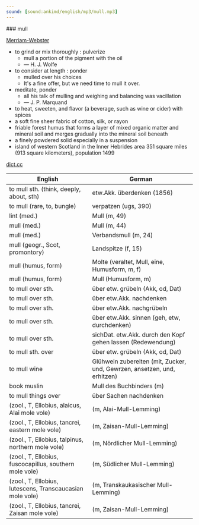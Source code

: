 ```yaml
---
sound: [sound:ankimd/english/mp3/mull.mp3]
---
```


\### mull

[Merriam-Webster](https://www.merriam-webster.com/dictionary/mull)

- to grind or mix thoroughly : pulverize
    - mull a portion of the pigment with the oil
    - — H. J. Wolfe
- to consider at length : ponder
    - mulled over his choices
    - It's a fine offer, but we need time to mull it over.
- meditate, ponder
    - all his talk of mulling and weighing and balancing was vacillation
    - — J. P. Marquand
- to heat, sweeten, and flavor (a beverage, such as wine or cider) with spices
- a soft fine sheer fabric of cotton, silk, or rayon
- friable forest humus that forms a layer of mixed organic matter and mineral soil and merges gradually into the mineral soil beneath
- a finely powdered solid especially in a suspension
- island of western Scotland in the Inner Hebrides area 351 square miles (913 square kilometers), population 1499

[dict.cc](https://www.dict.cc/mull)

| English        | German       |
| -------------- | ------------ |
| to mull sth. (think, deeply, about, sth) | etw.Akk. überdenken (1856) |
| to mull (rare, to, bungle) | verpatzen (ugs, 390) |
| lint (med.) | Mull (m, 49) |
| mull (med.) | Mull (m, 44) |
| mull (med.) | Verbandsmull (m, 24) |
| mull (geogr., Scot, promontory) | Landspitze (f, 15) |
| mull (humus, form) | Molte (veraltet, Mull, eine, Humusform, m, f) |
| mull (humus, form) | Mull (Humusform, m) |
| to mull over sth. | über etw. grübeln (Akk, od, Dat) |
| to mull over sth. | über etw.Akk. nachdenken |
| to mull over sth. | über etw.Akk. nachgrübeln |
| to mull over sth. | über etw.Akk. sinnen (geh, etw, durchdenken) |
| to mull over sth. | sichDat. etw.Akk. durch den Kopf gehen lassen (Redewendung) |
| to mull sth. over | über etw. grübeln (Akk, od, Dat) |
| to mull wine | Glühwein zubereiten (mit, Zucker, und, Gewrzen, ansetzen, und, erhitzen) |
| book muslin | Mull des Buchbinders (m) |
| to mull things over | über Sachen nachdenken |
|  (zool., T, Ellobius, alaicus, Alai mole vole) |  (m, Alai-Mull-Lemming) |
|  (zool., T, Ellobius, tancrei, eastern mole vole) |  (m, Zaisan-Mull-Lemming) |
|  (zool., T, Ellobius, talpinus, northern mole vole) |  (m, Nördlicher Mull-Lemming) |
|  (zool., T, Ellobius, fuscocapillus, southern mole vole) |  (m, Südlicher Mull-Lemming) |
|  (zool., T, Ellobius, lutescens, Transcaucasian mole vole) |  (m, Transkaukasischer Mull-Lemming) |
|  (zool., T, Ellobius, tancrei, Zaisan mole vole) |  (m, Zaisan-Mull-Lemming) |
